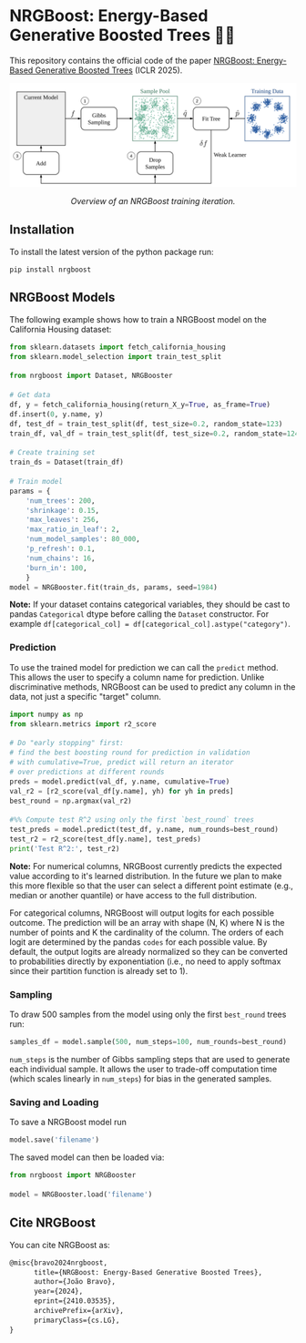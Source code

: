 # NRGBoost: Energy-Based Generative Boosted Trees 🔋🌳

This repository contains the official code of the paper [NRGBoost: Energy-Based Generative Boosted Trees](https://arxiv.org/abs/2410.03535) (ICLR 2025).

<div align="center">

![NRGBoost diagram](diagram.svg)

<p><i>Overview of an NRGBoost training iteration.</i></p>
</div>

## Installation

To install the latest version of the python package run:

```shell
pip install nrgboost
```

## NRGBoost Models

The following example shows how to train a NRGBoost model on the California Housing dataset:

```python
from sklearn.datasets import fetch_california_housing
from sklearn.model_selection import train_test_split

from nrgboost import Dataset, NRGBooster

# Get data
df, y = fetch_california_housing(return_X_y=True, as_frame=True)
df.insert(0, y.name, y)
df, test_df = train_test_split(df, test_size=0.2, random_state=123)
train_df, val_df = train_test_split(df, test_size=0.2, random_state=124)

# Create training set
train_ds = Dataset(train_df)

# Train model
params = {
    'num_trees': 200,
    'shrinkage': 0.15,
    'max_leaves': 256,
    'max_ratio_in_leaf': 2,
    'num_model_samples': 80_000,
    'p_refresh': 0.1,
    'num_chains': 16,
    'burn_in': 100,
    }
model = NRGBooster.fit(train_ds, params, seed=1984)
```

**Note:** If your dataset contains categorical variables, they should be cast to pandas `Categorical` dtype before calling the `Dataset` constructor. For example `df[categorical_col] = df[categorical_col].astype("category")`.

### Prediction

To use the trained model for prediction we can call the `predict` method. 
This allows the user to specify a column name for prediction. 
Unlike discriminative methods, NRGBoost can be used to predict any column in the data, not just a specific "target" column.

```python
import numpy as np
from sklearn.metrics import r2_score

# Do "early stopping" first:
# find the best boosting round for prediction in validation
# with cumulative=True, predict will return an iterator 
# over predictions at different rounds
preds = model.predict(val_df, y.name, cumulative=True)
val_r2 = [r2_score(val_df[y.name], yh) for yh in preds]
best_round = np.argmax(val_r2) 

#%% Compute test R^2 using only the first `best_round` trees
test_preds = model.predict(test_df, y.name, num_rounds=best_round)
test_r2 = r2_score(test_df[y.name], test_preds)
print('Test R^2:', test_r2)
```

**Note:** For numerical columns, NRGBoost currently predicts the expected value according to it's learned distribution. In the future we plan to make this more flexible so that the user can select a different point estimate (e.g., median or another quantile) or have access to the full distribution.

For categorical columns, NRGBoost will output logits for each possible outcome. The prediction will be an array with shape (N, K) where N is the number of points and K the cardinality of the column. The orders of each logit are determined by the pandas `codes` for each possible value.
By default, the output logits are already normalized so they can be converted to probabilities directly by exponentiation (i.e., no need to apply softmax since their partition function is already set to 1).

### Sampling

To draw 500 samples from the model using only the first `best_round` trees run:

```python
samples_df = model.sample(500, num_steps=100, num_rounds=best_round)
```

`num_steps` is the number of Gibbs sampling steps that are used to generate each individual sample. It allows the user to trade-off computation time (which scales linearly in `num_steps`) for bias in the generated samples.


### Saving and Loading

To save a NRGBoost model run

```python
model.save('filename')
```

The saved model can then be loaded via:
```python
from nrgboost import NRGBooster

model = NRGBooster.load('filename')
```

## Cite NRGBoost

You can cite NRGBoost as:

```latex
@misc{bravo2024nrgboost,
      title={NRGBoost: Energy-Based Generative Boosted Trees}, 
      author={João Bravo},
      year={2024},
      eprint={2410.03535},
      archivePrefix={arXiv},
      primaryClass={cs.LG},
}
```